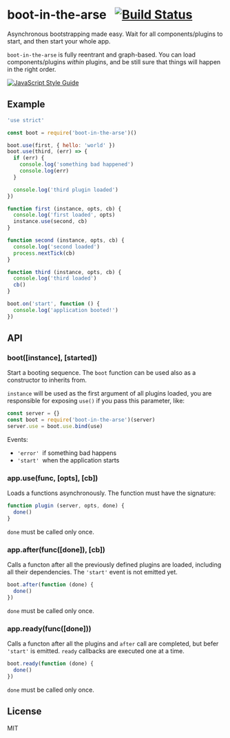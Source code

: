 # boot-in-the-arse &nbsp;&nbsp;[![Build Status](https://travis-ci.org/mcollina/boot-in-the-arse.svg)](https://travis-ci.org/mcollina/boot-in-the-arse)

Asynchronous bootstrapping made easy. Wait for all components/plugins to start, and then start your whole app.

`boot-in-the-arse` is fully reentrant and graph-based. You can load
components/plugins _within_ plugins, and be still sure that things will
happen in the right order.

[![JavaScript Style Guide](https://cdn.rawgit.com/feross/standard/master/badge.svg)](https://github.com/feross/standard)

## Example

```js
'use strict'

const boot = require('boot-in-the-arse')()

boot.use(first, { hello: 'world' })
boot.use(third, (err) => {
  if (err) {
    console.log('something bad happened')
    console.log(err)
  }

  console.log('third plugin loaded')
})

function first (instance, opts, cb) {
  console.log('first loaded', opts)
  instance.use(second, cb)
}

function second (instance, opts, cb) {
  console.log('second loaded')
  process.nextTick(cb)
}

function third (instance, opts, cb) {
  console.log('third loaded')
  cb()
}

boot.on('start', function () {
  console.log('application booted!')
})
```

## API

### boot([instance], [started])

Start a booting sequence. The `boot` function can be used also as a
constructor to inherits from.

`instance` will be used as the first
argument of all plugins loaded, you are responsible for exposing
`use()` if you pass this parameter, like:

```js
const server = {}
const boot = require('boot-in-the-arse')(server)
server.use = boot.use.bind(use)
```

Events:

* `'error'`  if something bad happens
* `'start'`  when the application starts

### app.use(func, [opts], [cb])

Loads a functions asynchronously. The function must have the
signature:

```js
function plugin (server, opts, done) {
  done()
}
```

`done` must be called only once.

### app.after(func([done]), [cb])

Calls a functon after all the previously defined plugins are loaded, including
all their dependencies. The `'start'` event is not emitted yet.

```js
boot.after(function (done) {
  done()
})
```

`done` must be called only once.

### app.ready(func([done]))

Calls a functon after all the plugins and `after` call are
completed, but befer `'start'` is emitted. `ready` callbacks are
executed one at a time.

```js
boot.ready(function (done) {
  done()
})
```

`done` must be called only once.

## License

MIT
